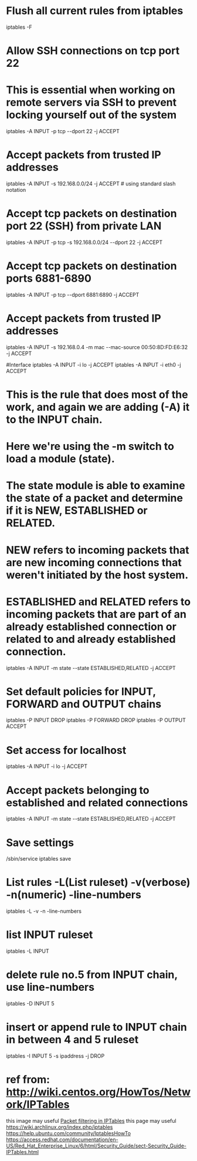 # Flush all current rules from iptables
 iptables -F

# Allow SSH connections on tcp port 22
# This is essential when working on remote servers via SSH to prevent locking yourself out of the system
 iptables -A INPUT -p tcp --dport 22 -j ACCEPT

# Accept packets from trusted IP addresses
 iptables -A INPUT -s 192.168.0.0/24 -j ACCEPT  # using standard slash notation

# Accept tcp packets on destination port 22 (SSH) from private LAN
 iptables -A INPUT -p tcp -s 192.168.0.0/24 --dport 22 -j ACCEPT

# Accept tcp packets on destination ports 6881-6890
 iptables -A INPUT -p tcp --dport 6881:6890 -j ACCEPT

# Accept packets from trusted IP addresses
 iptables -A INPUT -s 192.168.0.4 -m mac --mac-source 00:50:8D:FD:E6:32 -j ACCEPT

#Interface
iptables -A INPUT -i lo -j ACCEPT
iptables -A INPUT -i eth0 -j ACCEPT

# This is the rule that does most of the work, and again we are adding (-A) it to the INPUT chain.
# Here we're using the -m switch to load a module (state).
# The state module is able to examine the state of a packet and determine if it is NEW, ESTABLISHED or RELATED.
# NEW refers to incoming packets that are new incoming connections that weren't initiated by the host system.
# ESTABLISHED and RELATED refers to incoming packets that are part of an already established connection or related to and already established connection.
iptables -A INPUT -m state --state ESTABLISHED,RELATED -j ACCEPT

# Set default policies for INPUT, FORWARD and OUTPUT chains
 iptables -P INPUT DROP
 iptables -P FORWARD DROP
 iptables -P OUTPUT ACCEPT

# Set access for localhost
 iptables -A INPUT -i lo -j ACCEPT

# Accept packets belonging to established and related connections
 iptables -A INPUT -m state --state ESTABLISHED,RELATED -j ACCEPT

# Save settings
 /sbin/service iptables save

# List rules -L(List ruleset) -v(verbose) -n(numeric) -line-numbers
 iptables -L -v -n -line-numbers

# list INPUT ruleset
 iptables -L INPUT

# delete rule no.5 from INPUT chain, use line-numbers
 iptables -D INPUT 5

# insert or append rule to INPUT chain in between 4 and 5 ruleset
 iptables -I INPUT 5 -s ipaddress -j DROP

# ref from: http://wiki.centos.org/HowTos/Network/IPTables
this image may useful [Packet filtering in IPTables](https://access.redhat.com/documentation/en-US/Red_Hat_Enterprise_Linux/6/html/Security_Guide/images/iptables_small.png)
this page may useful https://wiki.archlinux.org/index.php/iptables
https://help.ubuntu.com/community/IptablesHowTo
https://access.redhat.com/documentation/en-US/Red_Hat_Enterprise_Linux/6/html/Security_Guide/sect-Security_Guide-IPTables.html


